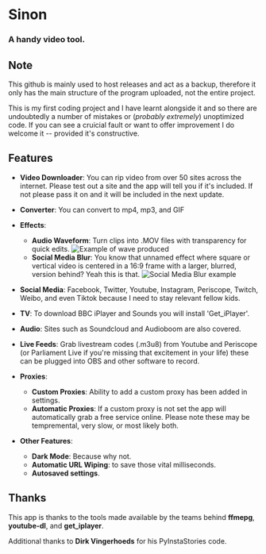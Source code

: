 
# Sinon
### A handy video tool.

## Note

This github is mainly used to host releases and act as a backup, therefore it only has the main structure of the program uploaded, not the entire project.

This is my first coding project and I have learnt alongside it and so there are undoubtedly a number of mistakes or (*probably extremely*) unoptimized code. If you can see a cruicial fault or want to offer improvement I do welcome it -- provided it's constructive.

## Features

*  __Video Downloader__: You can rip video from over 50 sites across the internet. Please test out a site and the app will tell you if it's included. If not please pass it on and it will be included in the next update.

*  __Converter__: You can convert to mp4, mp3, and GIF

*  __Effects__:
	* **Audio Waveform**: Turn clips into .MOV files with transparency for quick edits.
	![Example of wave produced](https://raw.githubusercontent.com/JCGithu/jackgracie.co.uk/master/dist/wave.jpg)
	* **Social Media Blur**: You know that unnamed effect where square or vertical video is centered in a 16:9 frame with a larger, blurred, version behind? Yeah this is that.
![Social Media Blur example](https://raw.githubusercontent.com/JCGithu/jackgracie.co.uk/master/dist/blur.jpg)


*  __Social Media__: Facebook, Twitter, Youtube, Instagram, Periscope, Twitch, Weibo, and even Tiktok because I need to stay relevant fellow kids.

*  __TV__:  To download BBC iPlayer and Sounds you will install 'Get_iPlayer'.

*  __Audio__: Sites such as Soundcloud and Audioboom are also covered.

*  __Live Feeds__: Grab livestream codes (.m3u8) from Youtube and Periscope (or Parliament Live if you're missing that excitement in your life) these can be plugged into OBS and other software to record.

*  __Proxies__:
	* **Custom Proxies**: Ability to add a custom proxy has been added in settings.
	* **Automatic Proxies**: If a custom proxy is not set the app will automatically grab a free service online. Please note these may be tempremental, very slow, or most likely both.

*  __Other Features__:
	* **Dark Mode**: Because why not.
	* **Automatic URL Wiping**: to save those vital milliseconds.
	* **Autosaved settings**.

## Thanks

This app is thanks to the tools made available by the teams behind __ffmepg__, __youtube-dl__, and __get_iplayer__.

Additional thanks to __Dirk Vingerhoeds__ for his PyInstaStories code.